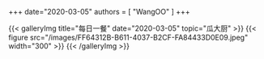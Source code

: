 +++
date="2020-03-05"
authors = [
    "WangOO"
]
+++

{{< galleryImg title="每日一餐" date="2020-03-05" topic="瓜大厨" >}}
    {{< figure src="/images/FF64312B-B611-4037-B2CF-FA84433D0E09.jpeg" width="300" >}}
{{< /galleryImg >}}